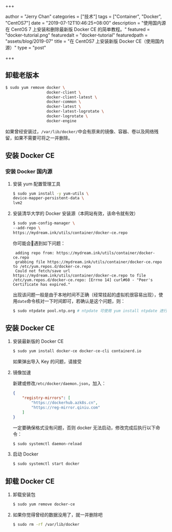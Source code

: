 +++

author = "Jerry Chan"
categories = ["技术"]
tags = ["Container", "Docker", "CentOS7"]
date = "2019-07-12T10:46:25+08:00"
description = "使用国内源在 CentOS 7 上安装和删除最新版 Docker CE 的简单教程。"
featured = "docker-tutorial.png"
featuredalt = "docker-tutorial"
featuredpath = "assets/blog/2019-07"
title = "在 CentOS7 上安装新版 Docker CE（使用国内源）"
type = "post"

+++

## 卸载老版本

```bash
$ sudo yum remove docker \
                  docker-client \
                  docker-client-latest \
                  docker-common \
                  docker-latest \
                  docker-latest-logrotate \
                  docker-logrotate \
                  docker-engine
```
如果曾经安装过，`/var/lib/docker/`中会有原来的镜像、容器、卷以及网络残留，如果不需要可将之一并删除。

## 安装 Docker CE
### 安装 Docker 国内源
1. 安装 yum 配置管理工具
    
    ```bash
    $ sudo yum install -y yum-utils \
    device-mapper-persistent-data \
    lvm2
    ```
2. 安装清华大学的 Docker 安装源（本网站有效，该命令就有效）

    ```bash
    $ sudo yum-config-manager \
    --add-repo \
    https://mydream.ink/utils/container/docker-ce.repo
    ```
    你可能会遇到如下问题：

        adding repo from: https://mydream.ink/utils/container/docker-ce.repo
        grabbing file https://mydream.ink/utils/container/docker-ce.repo to /etc/yum.repos.d/docker-ce.repo
        Could not fetch/save url https://mydream.ink/utils/container/docker-ce.repo to file /etc/yum.repos.d/docker-ce.repo: [Errno 14] curl#60 - "Peer's Certificate has expired."

    出现该问题一般是由于本地时间不正确（经常挂起的虚拟机很容易出现），使用`date`命令核对一下时间即可，若确认是这个问题，则：
    ```bash
    $ sudo ntpdate pool.ntp.org # ntpdate 可使用 yum install ntpdate 进行安装
    ```

## 安装 Docker CE

1. 安装最新版的 Docker CE
    
    ```bash
    $ sudo yum install docker-ce docker-ce-cli containerd.io
    ```
    如果弹出导入 Key 的问题，请接受

2. 镜像加速

    新建或修改`/etc/docker/daemon.json`，加入：
    ```json
    {
        "registry-mirrors": [
            "https://dockerhub.azk8s.cn",
            "https://reg-mirror.qiniu.com"
        ]
    }
    ```
    一定要确保格式没有问题，否则 docker 无法启动，修改完成后执行以下命令：
    ```bash
    $ sudo systemctl daemon-reload
    ```
    

3. 启动 Docker

    ```bash
    $ sudo systemctl start docker
    ```

## 卸载 Docker CE

1. 卸载安装包

    ```bash
    $ sudo yum remove docker-ce
    ```

2. 如果你觉得曾经的数据没用了，就一并删除吧

    ```bash
    $ sudo rm -rf /var/lib/docker
    ```